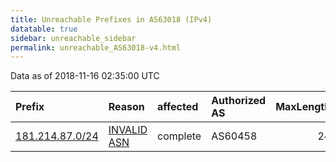 ```yaml
---
title: Unreachable Prefixes in AS63018 (IPv4)
datatable: true
sidebar: unreachable_sidebar
permalink: unreachable_AS63018-v4.html
---
```


Data as of 2018-11-16 02:35:00 UTC


<div class="datatable-begin"></div>

| Prefix                                                   | Reason                                                                                                 | affected   | Authorized AS   |   MaxLength | Anchor                                         |   unreachable /24s |
|:---------------------------------------------------------|:-------------------------------------------------------------------------------------------------------|:-----------|:----------------|------------:|:-----------------------------------------------|-------------------:|
| [181.214.87.0/24](https://stat.ripe.net/181.214.87.0/24) | [INVALID ASN](https://rpki-validator.ripe.net/announcement-preview?asn=AS63018&prefix=181.214.87.0/24) | complete   | AS60458         |          24 | [LACNIC](unreachable_LACNIC_RPKI_Root-v4.html) |                  1 |

<div class="datatable-end"></div>